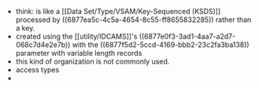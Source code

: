 - think: is like a [[Data Set/Type/VSAM/Key-Sequenced (KSDS)]] processed by ((6877ea5c-4c5a-4654-8c55-ff8655832285)) rather than a key.
- created using the [[utility/IDCAMS]]'s ((6877e0f3-3ad1-4aa7-a2d7-068c7d4e2e7b)) with the ((6877f5d2-5ccd-4169-bbb2-23c2fa3ba138)) parameter with variable length records
- this kind of organization is not commonly used.
- access types
-